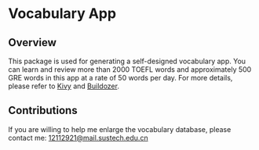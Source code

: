 # Vocabulary App

## Overview
This package is used for generating a self-designed vocabulary app. You can learn and review more than 2000 TOEFL words and approximately 500 GRE words in this app at a rate of 50 words per day. For more details, please refer to [Kivy](https://kivy.org/) and [Buildozer](https://buildozer.readthedocs.io/en/latest/index.html).   

## Contributions
If you are willing to help me enlarge the vocabulary database, please contact me: 12112921@mail.sustech.edu.cn 
